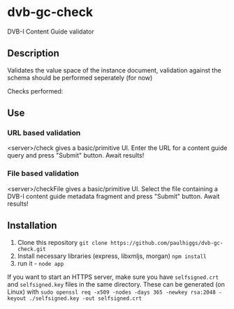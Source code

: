 # dvb-gc-check
DVB-I Content Guide validator

## Description
Validates the value space of the instance document, validation against the schema should be performed seperately (for now)


Checks performed:

  
## Use
### URL based validation  
&lt;server&gt;/check gives a basic/primitive UI. Enter the URL for a content guide query and press "Submit" button. Await results!
### File based validation
&lt;server&gt;/checkFile gives a basic/primitive UI. Select the file containing a DVB-I content guide metadata fragment and press "Submit" button. Await results!

## Installation
1. Clone this repository `git clone https://github.com/paulhiggs/dvb-gc-check.git`
1. Install necessary libraries (express, libxmljs, morgan)  `npm install`
1. run it - `node app`

If you want to start an HTTPS server, make sure you have `selfsigned.crt` and `selfsigned.key` files in the same directory. These can be generated (on Linux) with `sudo openssl req -x509 -nodes -days 365 -newkey rsa:2048 -keyout ./selfsigned.key -out selfsigned.crt`

